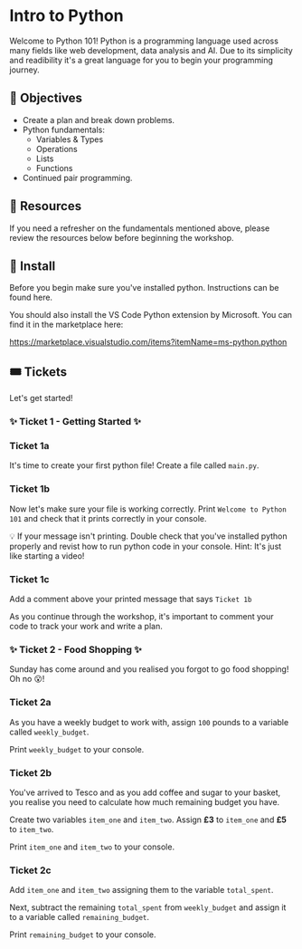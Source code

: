 # Intro to Python

Welcome to Python 101! Python is a programming language used across many fields like web development, data analysis and AI. Due to its simplicity and readibility it's a great language for you to begin your programming journey.

## 🚀 Objectives

- Create a plan and break down problems.
- Python fundamentals:
  - Variables & Types
  - Operations
  - Lists
  - Functions
- Continued pair programming.

## 📖 Resources

If you need a refresher on the fundamentals mentioned above, please review the resources below before beginning the workshop.

## 🚨 Install

Before you begin make sure you've installed python. Instructions can be found here.

You should also install the VS Code Python extension by Microsoft. You can find it in the marketplace here:

https://marketplace.visualstudio.com/items?itemName=ms-python.python

## 🎟️ Tickets

Let's get started!

### ✨ Ticket 1 - Getting Started ✨

### Ticket 1a

It's time to create your first python file! Create a file called `main.py`.

### Ticket 1b

Now let's make sure your file is working correctly. Print `Welcome to Python 101` and check that it prints correctly in your console.

💡 If your message isn't printing. Double check that you've installed python properly and revist how to run python code in your console. Hint: It's just like starting a video!

### Ticket 1c

Add a comment above your printed message that says `Ticket 1b`

As you continue through the workshop, it's important to comment your code to track your work and write a plan.

### ✨ Ticket 2 - Food Shopping ✨

Sunday has come around and you realised you forgot to go food shopping! Oh no 😮!

### Ticket 2a

As you have a weekly budget to work with, assign `100` pounds to a variable called `weekly_budget`.

Print `weekly_budget` to your console.

### Ticket 2b

You've arrived to Tesco and as you add coffee and sugar to your basket, you realise you need to calculate how much remaining budget you have.

Create two variables `item_one` and `item_two`. Assign **£3** to `item_one` and **£5** to `item_two`.

Print `item_one` and `item_two` to your console.

### Ticket 2c

Add `item_one` and `item_two` assigning them to the variable `total_spent`.

Next, subtract the remaining `total_spent` from `weekly_budget` and assign it to a variable called `remaining_budget`.

Print `remaining_budget` to your console.

